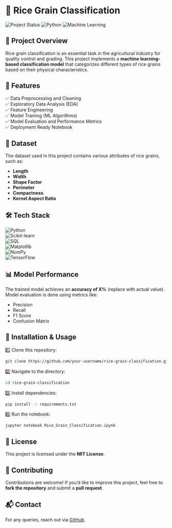 # 🌾 Rice Grain Classification

![Project Status](https://img.shields.io/badge/Status-Active-brightgreen) ![Python](https://img.shields.io/badge/Python-3.8%2B-blue) ![Machine Learning](https://img.shields.io/badge/Machine%20Learning-FF6F00?style=for-the-badge)

## 📌 Project Overview
Rice grain classification is an essential task in the agricultural industry for quality control and grading. This project implements a **machine learning-based classification model** that categorizes different types of rice grains based on their physical characteristics.

## 🚀 Features
✅ Data Preprocessing and Cleaning  
✅ Exploratory Data Analysis (EDA)  
✅ Feature Engineering  
✅ Model Training (ML Algorithms)  
✅ Model Evaluation and Performance Metrics  
✅ Deployment Ready Notebook  

## 📂 Dataset
The dataset used in this project contains various attributes of rice grains, such as:
- **Length**
- **Width**
- **Shape Factor**
- **Perimeter**
- **Compactness**
- **Kernel Aspect Ratio**

## 🛠 Tech Stack
![Python](https://img.shields.io/badge/Python-3776AB?style=for-the-badge&logo=python&logoColor=white)  
![Scikit-learn](https://img.shields.io/badge/Scikit--learn-FF9900?style=for-the-badge&logo=scikit-learn&logoColor=white)  
![SQL](https://img.shields.io/badge/SQL-4479A1?style=for-the-badge&logo=postgresql&logoColor=white)  
![Matplotlib](https://img.shields.io/badge/Matplotlib-11557C?style=for-the-badge&logo=python&logoColor=white)  
![NumPy](https://img.shields.io/badge/NumPy-013243?style=for-the-badge&logo=numpy&logoColor=white)  
![TensorFlow](https://img.shields.io/badge/TensorFlow-FF6F00?style=for-the-badge&logo=tensorflow&logoColor=white)

## 📊 Model Performance
The trained model achieves an **accuracy of X%** (replace with actual value). Model evaluation is done using metrics like:
- Precision
- Recall
- F1 Score
- Confusion Matrix

## 🔧 Installation & Usage
1️⃣ Clone this repository:  
```bash
git clone https://github.com/your-username/rice-grain-classification.git
```
2️⃣ Navigate to the directory:  
```bash
cd rice-grain-classification
```
3️⃣ Install dependencies:  
```bash
pip install -r requirements.txt
```
4️⃣ Run the notebook:  
```bash
jupyter notebook Rice_Grain_Classification.ipynb
```

## 📜 License
This project is licensed under the **MIT License**.

## 🤝 Contributing
Contributions are welcome! If you’d like to improve this project, feel free to **fork the repository** and submit a **pull request**.

## 📬 Contact
For any queries, reach out via [GitHub](https://github.com/HikmatBaniya).

